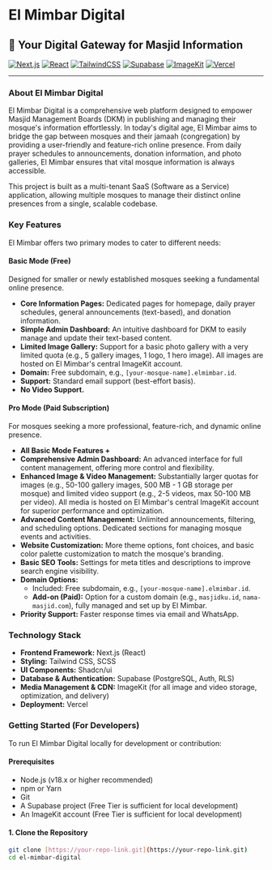 # El Mimbar Digital

## 🕌 Your Digital Gateway for Masjid Information

[![Next.js](https://img.shields.io/badge/Next.js-Black?style=for-the-badge&logo=next.js&logoColor=white)](https://nextjs.org/)
[![React](https://img.shields.io/badge/react-%2320232A.svg?style=for-the-badge&logo=react&logoColor=%2361DAFB)](https://react.dev/)
[![TailwindCSS](https://img.shields.io/badge/tailwindcss-%2338B2AC.svg?style=for-the-badge&logo=tailwind-css&logoColor=white)](https://tailwindcss.com/)
[![Supabase](https://img.shields.io/badge/Supabase-3ECF8E?style=for-the-badge&logo=supabase&logoColor=white)](https://supabase.com/)
[![ImageKit](https://img.shields.io/badge/ImageKit-F00D30?style=for-the-badge&logo=imagekit&logoColor=white)](https://imagekit.io/)
[![Vercel](https://img.shields.io/badge/Vercel-000000?style=for-the-badge&logo=vercel&logoColor=white)](https://vercel.com/)

---

### **About El Mimbar Digital**

El Mimbar Digital is a comprehensive web platform designed to empower Masjid Management Boards (DKM) in publishing and managing their mosque's information effortlessly. In today's digital age, El Mimbar aims to bridge the gap between mosques and their jamaah (congregation) by providing a user-friendly and feature-rich online presence. From daily prayer schedules to announcements, donation information, and photo galleries, El Mimbar ensures that vital mosque information is always accessible.

This project is built as a multi-tenant SaaS (Software as a Service) application, allowing multiple mosques to manage their distinct online presences from a single, scalable codebase.

### **Key Features**

El Mimbar offers two primary modes to cater to different needs:

#### **Basic Mode (Free)**

Designed for smaller or newly established mosques seeking a fundamental online presence.

- **Core Information Pages:** Dedicated pages for homepage, daily prayer schedules, general announcements (text-based), and donation information.
- **Simple Admin Dashboard:** An intuitive dashboard for DKM to easily manage and update their text-based content.
- **Limited Image Gallery:** Support for a basic photo gallery with a very limited quota (e.g., 5 gallery images, 1 logo, 1 hero image). All images are hosted on El Mimbar's central ImageKit account.
- **Domain:** Free subdomain, e.g., `[your-mosque-name].elmimbar.id`.
- **Support:** Standard email support (best-effort basis).
- **No Video Support.**

#### **Pro Mode (Paid Subscription)**

For mosques seeking a more professional, feature-rich, and dynamic online presence.

- **All Basic Mode Features +**
- **Comprehensive Admin Dashboard:** An advanced interface for full content management, offering more control and flexibility.
- **Enhanced Image & Video Management:** Substantially larger quotas for images (e.g., 50-100 gallery images, 500 MB - 1 GB storage per mosque) and limited video support (e.g., 2-5 videos, max 50-100 MB per video). All media is hosted on El Mimbar's central ImageKit account for superior performance and optimization.
- **Advanced Content Management:** Unlimited announcements, filtering, and scheduling options. Dedicated sections for managing mosque events and activities.
- **Website Customization:** More theme options, font choices, and basic color palette customization to match the mosque's branding.
- **Basic SEO Tools:** Settings for meta titles and descriptions to improve search engine visibility.
- **Domain Options:**
  - Included: Free subdomain, e.g., `[your-mosque-name].elmimbar.id`.
  - **Add-on (Paid):** Option for a custom domain (e.g., `masjidku.id`, `nama-masjid.com`), fully managed and set up by El Mimbar.
- **Priority Support:** Faster response times via email and WhatsApp.

### **Technology Stack**

- **Frontend Framework:** Next.js (React)
- **Styling:** Tailwind CSS, SCSS
- **UI Components:** Shadcn/ui
- **Database & Authentication:** Supabase (PostgreSQL, Auth, RLS)
- **Media Management & CDN:** ImageKit (for all image and video storage, optimization, and delivery)
- **Deployment:** Vercel

### **Getting Started (For Developers)**

To run El Mimbar Digital locally for development or contribution:

#### **Prerequisites**

- Node.js (v18.x or higher recommended)
- npm or Yarn
- Git
- A Supabase project (Free Tier is sufficient for local development)
- An ImageKit account (Free Tier is sufficient for local development)

#### **1. Clone the Repository**

```bash
git clone [https://your-repo-link.git](https://your-repo-link.git)
cd el-mimbar-digital
```
